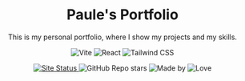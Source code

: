 <h1 align="center">Paule's Portfolio</h1>
<p align="center">This is my personal portfolio, where I show my projects and my skills.</p>
<p align="center">
  <img src="https://img.shields.io/badge/vite-%23432E54.svg?style=for-the-badge&logo=vite&logoColor=white" alt="Vite" />
  <img src="https://img.shields.io/badge/React-432E54?style=for-the-badge&logo=react&logoColor=61DAFB" alt="React" />
  <img src="https://img.shields.io/badge/Tailwind_CSS-432E54?style=for-the-badge&logo=tailwind-css&logoColor=38B2AC" alt="Tailwind CSS" />
</p>

<p align="center">
    <a href="https://paulemacedo.vercel.app">
        <img src="https://img.shields.io/website-up-down-432E54-red/http/paulemacedo.vercel.app.svg" alt="Site Status" />
    </a>
  <img src="https://img.shields.io/github/stars/paulemacedo/portifolio?style=flat&color=432E54" alt="GitHub Repo stars" />
  <img src="https://img.shields.io/badge/Made%20by-Paule-432E54.svg" alt="Made by" />
  <img src="https://img.shields.io/badge/Made%20with%20-❤️-432E54.svg" alt="Love" />
</p>